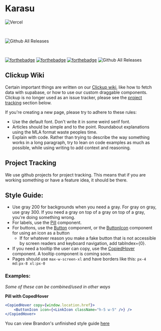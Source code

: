 # Karasu

![Vercel](https://therealsujitk-vercel-badge.vercel.app/?app=karasu&style=for-the-badge&logo=true)


<br />

![Github All Releases](https://img.shields.io/badge/FOR%20STUDENTS-BY%20STUDENTS-blueviolet?style=for-the-badge)

<br />

[![forthebadge](https://forthebadge.com/images/badges/uses-badges.svg)](https://forthebadge.com) [![forthebadge](https://forthebadge.com/images/badges/powered-by-black-magic.svg)](https://forthebadge.com) [![forthebadge](https://forthebadge.com/images/badges/it-works-why.svg)](https://forthebadge.com) ![Github All Releases](https://img.shields.io/badge/MADE%20POSSIBLE%20BY-12%20DOLLAR%20GREEN%20CHECKMARKS-brightgreen?style=for-the-badge)

## Clickup Wiki

Certain important things are written on our [Clickup wiki](https://app.clickup.com/42080348/docs), like how to fetch data with supabase, or how to use our custom draggable components. Clickup is no longer used as an issue tracker, please see the [project tracking](#project-tracking) section below.

If you're creating a new page, please try to adhere to these rules:

- Use the default font. Don't write it in some weird serif font.
- Articles should be simple and to the point. Roundabout explanations using the MLA format waste peoples time.
- Explain with code. Rather than trying to describe the way something works in a long paragraph, try to lean on code examples as much as possible, while using writing to add context and reasoning.

## Project Tracking

We use github projects for project tracking. This means that if you are working something or have a feature idea, it should be there.

## Style Guide:

- Use gray 200 for backgrounds when you need a gray. For gray on gray, use gray 300. If you need a gray on top of a gray on top of a gray, you're doing something wrong.
- For labels, use the [Pill](https://github.com/CoursifyStudios/karasu/blob/main/components/misc/pill.tsx#L5-L32) component.
- For buttons, use the [Button](https://github.com/CoursifyStudios/karasu/blob/main/components/misc/button.tsx#L5-L13) component, or the [ButtonIcon](https://github.com/CoursifyStudios/karasu/blob/main/components/misc/button.tsx#L23-L45) component for using an icon as a button
  - If for whatever reason you make a fake button that is not accessible by screen readers and keyboard navigation, add tabIndex={0}.
- If you need a tooltip the user can copy, use the [CopiedHover](https://github.com/CoursifyStudios/karasu/blob/main/components/misc/pill.tsx#L34-L72) component. A tooltip component is coming soon.
- Pages should use `max-w-screen-xl` and have borders like this: `px-4 md:px-8 xl:px-0`

### Examples:

_Some of these can be combined/used in other ways_

**Pill with CopedHover**

```jsx
<CopiedHover copy={window.location.href}>
	<ButtonIcon icon={<LinkIcon className="h-5 w-5" />} />
</CopiedHover>
```

You can view Brandon's unfinished style guide [here](https://app.clickup.com/42080348/v/dc/18462w-160/18462w-300)

